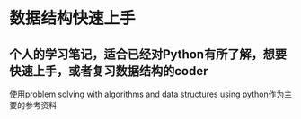 # 数据结构快速上手

## 个人的学习笔记，适合已经对Python有所了解，想要快速上手，或者复习数据结构的coder

使用[problem solving with algorithms and data structures using python](https://interactivepython.org/runestone/static/pythonds/index.html)作为主要的参考资料
